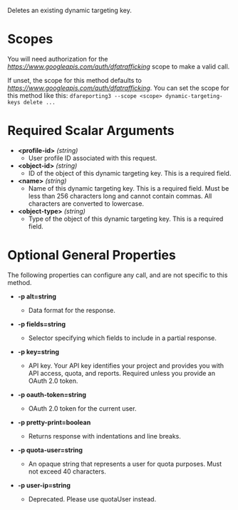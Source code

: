 Deletes an existing dynamic targeting key.
# Scopes

You will need authorization for the *https://www.googleapis.com/auth/dfatrafficking* scope to make a valid call.

If unset, the scope for this method defaults to *https://www.googleapis.com/auth/dfatrafficking*.
You can set the scope for this method like this: `dfareporting3 --scope <scope> dynamic-targeting-keys delete ...`
# Required Scalar Arguments
* **&lt;profile-id&gt;** *(string)*
    - User profile ID associated with this request.
* **&lt;object-id&gt;** *(string)*
    - ID of the object of this dynamic targeting key. This is a required field.
* **&lt;name&gt;** *(string)*
    - Name of this dynamic targeting key. This is a required field. Must be less than 256 characters long and cannot contain commas. All characters are converted to lowercase.
* **&lt;object-type&gt;** *(string)*
    - Type of the object of this dynamic targeting key. This is a required field.
# Optional General Properties

The following properties can configure any call, and are not specific to this method.

* **-p alt=string**
    - Data format for the response.

* **-p fields=string**
    - Selector specifying which fields to include in a partial response.

* **-p key=string**
    - API key. Your API key identifies your project and provides you with API access, quota, and reports. Required unless you provide an OAuth 2.0 token.

* **-p oauth-token=string**
    - OAuth 2.0 token for the current user.

* **-p pretty-print=boolean**
    - Returns response with indentations and line breaks.

* **-p quota-user=string**
    - An opaque string that represents a user for quota purposes. Must not exceed 40 characters.

* **-p user-ip=string**
    - Deprecated. Please use quotaUser instead.

